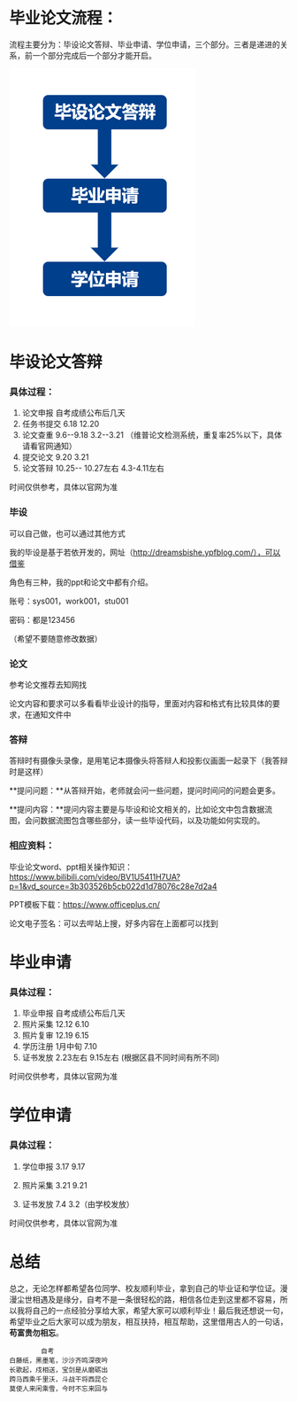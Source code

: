 # 毕业论文流程：

流程主要分为：毕设论文答辩、毕业申请、学位申请，三个部分。三者是递进的关系，前一个部分完成后一个部分才能开启。

![image-20231208152313877](images/ReadMe/image-20231208152313877.png)

# 毕设论文答辩

### 具体过程：

1. 论文申报		自考成绩公布后几天
2. 任务书提交		6.18		12.20
3. 论文查重		9.6--9.18		3.2--3.21 （维普论文检测系统，重复率25%以下，具体请看官网通知）
4. 提交论文		9.20		3.21
5. 论文答辩		10.25-- 10.27左右		4.3-4.11左右

时间仅供参考，具体以官网为准

### 毕设

可以自己做，也可以通过其他方式

我的毕设是基于若依开发的，网址（http://dreamsbishe.ypfblog.com/），可以借鉴

角色有三种，我的ppt和论文中都有介绍。

账号：sys001，work001，stu001

密码：都是123456

（希望不要随意修改数据）

### 论文

参考论文推荐去知网找

论文内容和要求可以多看看毕业设计的指导，里面对内容和格式有比较具体的要求，在通知文件中

### 答辩

答辩时有摄像头录像，是用笔记本摄像头将答辩人和投影仪画面一起录下（我答辩时是这样）

**提问问题：**从答辩开始，老师就会问一些问题，提问时间问的问题会更多。

**提问内容：**提问内容主要是与毕设和论文相关的，比如论文中包含数据流图，会问数据流图包含哪些部分，读一些毕设代码，以及功能如何实现的。

### 相应资料：

毕业论文word、ppt相关操作知识：https://www.bilibili.com/video/BV1U5411H7UA?p=1&vd_source=3b303526b5cb022d1d78076c28e7d2a4

PPT模板下载：https://www.officeplus.cn/

论文电子签名：可以去哔站上搜，好多内容在上面都可以找到



# 毕业申请 

### 具体过程：

1. 毕业申报		自考成绩公布后几天
2. 照片采集		12.12		6.10
3. 照片复审		12.19		6.15
4. 学历注册		1月中旬		7.10
5. 证书发放		2.23左右		9.15左右 (根据区县不同时间有所不同)

时间仅供参考，具体以官网为准

# 学位申请

### 具体过程：

1. 学位申报		3.17		9.17

2. 照片采集		3.21		9.21

3. 证书发放		7.4		  3.2（由学校发放）


时间仅供参考，具体以官网为准

# 总结

总之，无论怎样都希望各位同学、校友顺利毕业，拿到自己的毕业证和学位证。漫漫尘世相遇及是缘分，自考不是一条很轻松的路，相信各位走到这里都不容易，所以我将自己的一点经验分享给大家，希望大家可以顺利毕业！最后我还想说一句，希望毕业之后大家可以成为朋友，相互扶持，相互帮助，这里借用古人的一句话，**苟富贵勿相忘**。



```
		自考
白藤纸，黑墨笔，沙沙齐鸣深夜吟
长歌起，戍相送，宝剑是从磨砺出
跨马西乘千里沃，斗战干将西昆仑
莫使人来闲乘雪，今时不忘来回与
```

